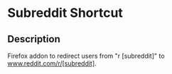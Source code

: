 # Subreddit Shortcut

## Description

Firefox addon to redirect users from "r [subreddit]" to www.reddit.com/r/[subreddit].